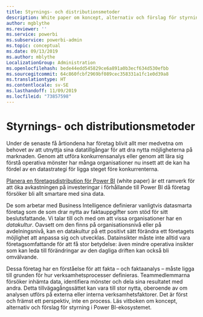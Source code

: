 ```yaml
---
title: Styrnings- och distributionsmetoder
description: White paper om koncept, alternativ och förslag för styrning i Power BI-ekosystemet.
author: mgblythe
ms.reviewer: ''
ms.service: powerbi
ms.subservice: powerbi-admin
ms.topic: conceptual
ms.date: 09/13/2019
ms.author: mblythe
LocalizationGroup: Administration
ms.openlocfilehash: bede44edd545829ce6a891a0b3ecf634d530efbb
ms.sourcegitcommit: 64c860fcbf2969bf089cec358331a1fc1e0d39a8
ms.translationtype: HT
ms.contentlocale: sv-SE
ms.lasthandoff: 11/09/2019
ms.locfileid: "73857598"
---
```

# <a name="governance-and-deployment-approaches"></a>Styrnings- och distributionsmetoder

Under de senaste få årtiondena har företag blivit allt mer medvetna om behovet av att utnyttja sina datatillgångar för att dra nytta möjligheterna på marknaden. Genom att utföra konkurrensanalys eller genom att lära sig förstå operativa mönster har många organisationer nu insett att de kan ha fördel av en datastrategi för ligga steget före konkurrenterna.  

[Planera en företagsdistribution för Power BI](https://go.microsoft.com/fwlink/?linkid=2057861) (white paper) är ett ramverk för att öka avkastningen på investeringar i förhållande till Power BI då företag försöker bli allt smartare med sina data.

De som arbetar med Business Intelligence definierar vanligtvis datasmarta företag som de som drar nytta av faktauppgifter som stöd för sitt beslutsfattande.  Vi talar till och med om att vissa organisationer har en *datakultur*. Oavsett om den finns på organisationsnivå eller på avdelningsnivå, kan en datakultur på ett positivt sätt förändra ett företagets möjlighet att anpassa sig och utvecklas.  Datainsikter måste inte alltid vara företagsomfattande för att få stor betydelse: även mindre operativa insikter som kan leda till förändringar av den dagliga driften kan också bli omvälvande.

Dessa företag har en förståelse för att fakta – och faktaanalys – måste ligga till grunden för hur verksamhetsprocesser definieras. Teammedlemmarna försöker inhämta data, identifiera mönster och dela sina resultatet med andra. Detta tillvägagångssättet kan vara till stor nytta, oberoende av om analysen utförs på externa eller interna verksamhetsfaktorer. Det är först och främst ett perspektiv, inte en process. Läs vitboken om koncept, alternativ och förslag för styrning i Power BI-ekosystemet.